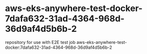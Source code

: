 # aws-eks-anywhere-test-docker-7dafa632-31ad-4364-968d-36d9af4d5b6b-2
repository for use with E2E test job aws-eks-anywhere-test-docker:7dafa632-31ad-4364-968d-36d9af4d5b6b-2
